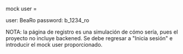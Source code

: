mock user =
 
user: BeaRo
password: b_1234_ro

NOTA: la página de registro es una simulación de cómo sería, pues el proyecto no incluye backened. Se debe regresar a "Inicia sesión" e introducir el mock user proporcionado.